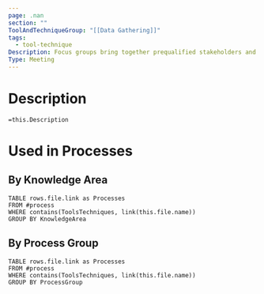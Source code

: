 ```yaml
---
page: .nan
section: ""
ToolAndTechniqueGroup: "[[Data Gathering]]"
tags:
  - tool-technique
Description: Focus groups bring together prequalified stakeholders and subject matter experts to learn about their expectations and attitudes about a proposed product, service, or result. A trained moderator guides the group through an interactive discussion designed to be more conversational than a one-on-one interview.
Type: Meeting
---
```

# Description
`=this.Description`
# Used in Processes
## By Knowledge Area
```dataview
TABLE rows.file.link as Processes
FROM #process 
WHERE contains(ToolsTechniques, link(this.file.name))
GROUP BY KnowledgeArea
```
## By Process Group
```dataview
TABLE rows.file.link as Processes
FROM #process 
WHERE contains(ToolsTechniques, link(this.file.name))
GROUP BY ProcessGroup
```

